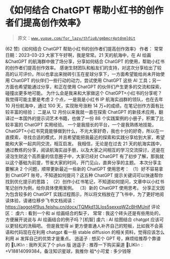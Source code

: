 # 《如何结合 ChatGPT 帮助小红书的创作者们提高创作效率》

> 原文：[`www.yuque.com/for_lazy/thfiu8/gmbmcr4ptdnml0it`](https://www.yuque.com/for_lazy/thfiu8/gmbmcr4ptdnml0it)

<ne-h2 id="8c3b55ed" data-lake-id="8c3b55ed"><ne-heading-ext><ne-heading-anchor></ne-heading-anchor><ne-heading-fold></ne-heading-fold></ne-heading-ext><ne-heading-content><ne-text id="u0e381bef">(62 赞)《如何结合 ChatGPT 帮助小红书的创作者们提高创作效率》</ne-text></ne-heading-content></ne-h2> <ne-p id="ubd4abb73" data-lake-id="ubd4abb73"><ne-text id="u438142c6">作者： 常常</ne-text></ne-p> <ne-p id="uc432189f" data-lake-id="uc432189f"><ne-text id="ue06cd5ca">日期：2023-03-23</ne-text></ne-p> <ne-h2 id="7fa802e8" data-lake-id="7fa802e8"><ne-heading-ext><ne-heading-anchor></ne-heading-anchor><ne-heading-fold></ne-heading-fold></ne-heading-ext><ne-heading-content><ne-text id="u3cc55ebd">大家下午好啊，我是常常。21 天的航海中，在 AI 绘画&ChatGPT 的航海群中做了场分享，分享如何结合 ChatGPT 的使用，帮助小红书的创作者们提高创作效率。</ne-text> <ne-text id="uc63f04f3">感谢生财团队和船友们的支持，对这次分享给出了较高的认可评价。所以也拿出来抛砖引玉在星球分享下，一方面希望能给尚未开始使用 ChatGPT 的伙伴们一些行动的动力，尝试使用 ChatGPT 这些 AI 工具；另一方面也希望能通过分享，和正在使用 ChatGPT 的伙伴们产生更多的交流和探索，碰撞出更多地可能。</ne-text></ne-heading-content></ne-h2> <ne-h2 id="6eea104e" data-lake-id="6eea104e"><ne-heading-ext><ne-heading-anchor></ne-heading-anchor><ne-heading-fold></ne-heading-fold></ne-heading-ext><ne-heading-content><ne-text id="u76114738">为什么会是我来和大家做这个 ChatGPT+小红书的分享呢？</ne-text> <ne-text id="u079761a8">我觉得可能主要是考虑 2 个点，一是我是小红书 IP 航海实战群的领队，也在去年 10 月份航海中，通过 100 天，实现账号涨粉 14 万+的成绩，在笔记创作方面有比较丰富的经验；</ne-text> <ne-text id="ue9b255b7">二是从 12 月份以来我就一直在探索 ChatGPT 的新技术应用，翻译过一本国外的提示词艺术书籍，也做了一份 88 个实践案例的小册子，积累了比较丰富的 ChatGPT 实用经验。</ne-text> <ne-text id="u3cfbe2b9">一个是我擅长的平台，一个是我熟练地技能，ChatGPT+小红书究竟能够做到什么，不光大家好奇，我也十分的好奇，所以在一直摸索，寻找合适的模式，并且希望能把我最近的探索和实践分享给到大家，希望能和大家一起共同交流，相互启发。</ne-text> <ne-text id="u06b0b358">我相信，无论是在过去 21 天的航海实践中，通过教练的分享，阅读航海实战手册，以及大家之间相互的学习交流探讨，还是在浸泡生财这个高质量的信息圈子中，大家已经对 ChatGPT 有了初步了解，那我就以这个基础为前提，节省大家的时间，开门见山，直奔分享的主题。</ne-text></ne-heading-content></ne-h2> <ne-p id="u91e1f020" data-lake-id="u91e1f020"><ne-text id="uf6d5afb1">本次分享主要解决 2 个问题，顺带更新最近一些新的 ChatGPT 使用思考：</ne-text> <ne-text id="ufe311aa9">（1）好不容易拿到 ChatGPT 账号，不知道如何提问？这五种 ChatGPT 提示关键词可以快速帮你找到优化提示的思路；</ne-text> <ne-text id="u17935288">（2）创作小红书笔记，不知道如何提问，文章中以小红书笔记创作为例，给你具体使用案例。</ne-text> <ne-text id="udd27f1b5">（3）新的 ChatGPT 使用思考。</ne-text> <ne-text id="u204e916c">分享正文因为包含较多的 ChatGPT 实践过程图示，所以将文档放在了飞书中，为了更好地阅读体验，请诸位移步飞书文档阅读：</ne-text></ne-p> <ne-p id="u94446795" data-lake-id="u94446795">[<ne-text id="uf0939834">https://aogot4f9us.feishu.cn/docx/TQMkd13LIos5sexxqWZcBHMUnif</ne-text>](https://aogot4f9us.feishu.cn/docx/TQMkd13LIos5sexxqWZcBHMUnif)</ne-p> <ne-hole id="ua76a4af6" data-lake-id="ua76a4af6"><ne-card data-card-name="hr" data-card-type="block" id="O5LGs" data-event-boundary="card"><ne-p id="u53c1b061" data-lake-id="u53c1b061"><ne-text id="u2ca35705">评论区：</ne-text></ne-p> <ne-p id="uebc13505" data-lake-id="uebc13505"><ne-text id="u02336a4b">虔六 : 看到一个和 ai 绘画结合的梨子，</ne-text> <ne-text id="u8cb0f673">常常 : 我这个砖头还是有些用处的，方便展开说说与 AI 绘画结合的例子吗？[机智]</ne-text> <ne-text id="ua95bb108">虔六 : AI 绘图结合 chatgpt 应该可以更轻松的洗稿吧。</ne-text> <ne-text id="u3f34a196">但是我觉得 ai 更方便普通人补齐自己的短板，比如我不会英语和代码现在在利用 chatgpt 看一些 stable diffusion 的相关资料，觉得应该怎么利用 ai 发挥自己的优势才是重点。</ne-text> <ne-text id="ub05c4553">逍遥子 : 想买个 GPT 号，麻烦给推荐个靠谱的</ne-text> <ne-text id="u5eb96cf6">🚀LIKI🔥 : 我昨天买了个 plus 版</ne-text> <ne-text id="u55bb3841">逍遥子 : 推荐一下购买渠道</ne-text> <ne-text id="ube2f24ed">🚀LIKI🔥 : +V18814099384，备注知识星球，我推你</ne-text> <ne-text id="ue9159efc">祖*小可爱 : 多少钱呀</ne-text></ne-p></ne-card></ne-hole>